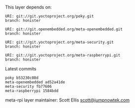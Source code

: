 This layer depends on:

    URI: git://git.yoctoproject.org/poky.git
    branch: honister

    URI: git://git.openembedded.org/meta-openembedded.git
    branch: honister

    URI: git://git.yoctoproject.org/meta-security.git
    branch: honister

    URI: git://git.yoctoproject.org/meta-raspberrypi.git
    branch: honister

Latest commits

    poky b53230c08d
    meta-openembedded ad52a41de
    meta-security fb77606
    meta-raspberrypi 1584bdd

meta-rpi layer maintainer: Scott Ellis <scott@jumpnowtek.com>
